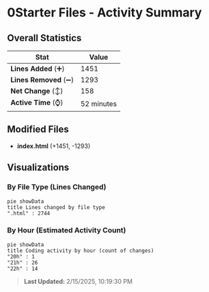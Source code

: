 # 0Starter Files - Activity Summary 

## Overall Statistics

| Stat                   | Value                                                             |
| ---------------------- | ----------------------------------------------------------------- |
| **Lines Added** (➕)   | 1451                                          |
| **Lines Removed** (➖) | 1293                                        |
| **Net Change** (↕)    | 158                |
| **Active Time** (⌚)   | 52 minutes |


## Modified Files
- **index.html** (+1451, -1293)

## Visualizations

### By File Type (Lines Changed)

```mermaid
pie showData
title Lines changed by file type
".html" : 2744
```

### By Hour (Estimated Activity Count)

```mermaid
pie showData
title Coding activity by hour (count of changes)
"20h" : 1
"21h" : 26
"22h" : 14
```


> **Last Updated:** 2/15/2025, 10:19:30 PM